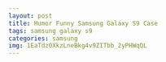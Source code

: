 ```yaml
---
layout: post
title: Humor Funny Samsung Galaxy S9 Case
tags: samsung galaxy s9
categories: samsung
img: 1EaTdz0XkzLneBkg4v9ZITbb_2yPHWqQL
---
```

